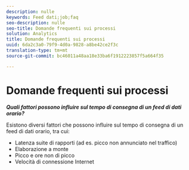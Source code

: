 ```yaml
---
description: nulle
keywords: Feed dati;job;faq
seo-description: nulle
seo-title: Domande frequenti sui processi
solution: Analytics
title: Domande frequenti sui processi
uuid: 6da2c3a0-79f9-4d0a-9828-a8be42ce2f3c
translation-type: tm+mt
source-git-commit: bc46011a48aa18e33ba6f1912223857f5a664f35

---
```



# Domande frequenti sui processi

***Quali fattori possono influire sul tempo di consegna di un feed di dati orario?***

Esistono diversi fattori che possono influire sul tempo di consegna di un feed di dati orario, tra cui:

* Latenza suite di rapporti (ad es. picco non annunciato nel traffico)
* Elaborazione a monte
* Picco e ore non di picco
* Velocità di connessione Internet
